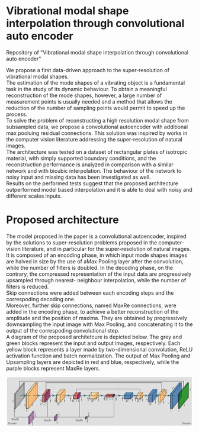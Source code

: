 # Vibrational modal shape interpolation through convolutional auto encoder
Repository of "Vibrational modal shape interpolation through convolutional auto encoder"

We propose a first data-driven approach to the super-resolution of vibrational modal shapes.  
The estimation of the mode shapes of a vibrating object is a fundamental task in the study of its dynamic behaviour.
To obtain a meaningful reconstruction of the mode shapes, however, a large number of measurement points is usually needed and a method that allows the reduction of the number of sampling points would permit to speed up the process.  
To solve the problem of reconstructing a high resolution modal shape from subsampled data, we propose a convolutional autoencoder with additional max pooluing residual connections.
This solution was inspired by works in the computer vision literature addressing the super-resolution of natural images.  
The architecture was tested on a dataset of rectangular plates of isotropic material, with simply supported boundary conditions, and the reconstruction performance is analyzed in comparison with a similar network and with bicubic interpolation.
The behaviour of the network to noisy input and missing data has been investigated as well.  
Results on the performed tests suggest that the proposed architecture outperformed model based interpolation and it is able to deal with noisy and different scales inputs.  
  
# Proposed architecture
The model proposed in the paper is a convolutional autoencoder, inspired by the solutions to super-resolution problems proposed in the computer-vision literature, and in particular for the super-resolution of natural images.  
It is composed of an encoding phase, in which input mode shapes images are halved in size by the use of aMax Pooling layer after the convolution, while the number of filters is doubled.
In the decoding phase, on the contrary, the compressed representation of the input data are progressively upsampled through nearest- neighbour interpolation, while the number of filters is reduced.  
Skip connections were added between each encoding steps and the correspoding decoding one.  
Moreover, further skip connections, named MaxRe connections, were added in the encoding phase, to achieve a better reconstruction of the amplitude and the position of maxima.
They are obtained by progressively downsampling the input image with Max Pooling, and concatenating it to the output of the correspoding convolutional step.  
A diagram of the proposed architetcure is depicted below.
The grey and green blocks represent the input and output images, respectively.
Each yellow block represents a layer made by two-dimensional convolution, ReLU activation function and batch normalization.
The output of Max Pooling and Upsampling layers are depicted in red and blue, respectively, while the purple blocks represent MaxRe layers.

![alt text](https://github.com/polimi-ispl/modal-shape-interpolation-cnn/blob/master/images/2020-05-05_220557.png)
